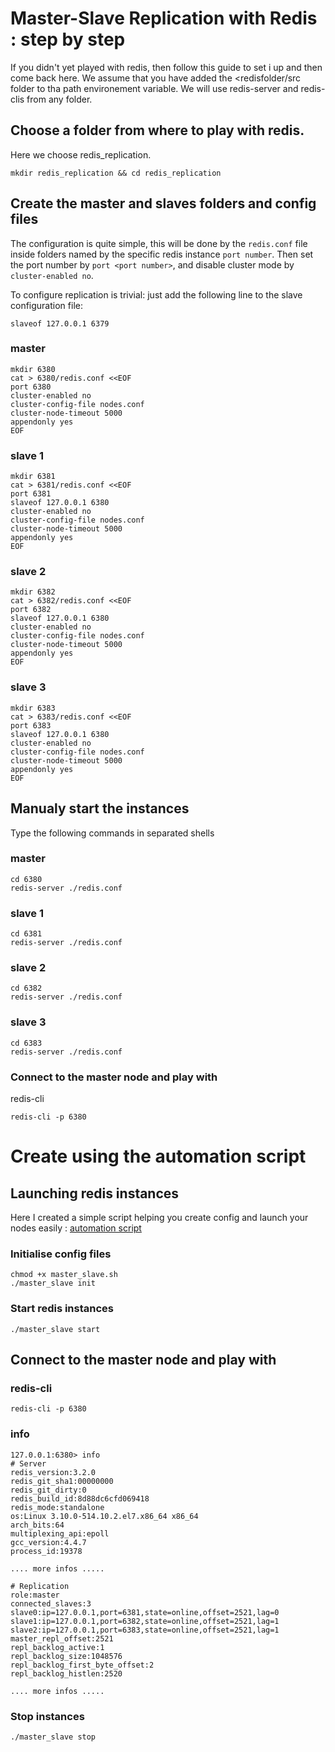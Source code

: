 # Master-Slave Replication with Redis : step by step
If you didn't yet played with redis, then follow this guide to set i up and then come back here.
We assume that you have added the <redisfolder/src folder to tha path environement variable. We will use redis-server and redis-clis from any folder.

## Choose a folder from where to play with redis.
Here we choose redis_replication.
```shell
mkdir redis_replication && cd redis_replication
```

## Create the master and slaves folders and config files
The configuration is quite simple, this will be done by the `redis.conf` file inside folders named by the specific redis instance `port number`. Then set the port number by `port <port number>`, and disable cluster mode by `cluster-enabled no`.

To configure replication is trivial: just add the following line to the slave configuration file:
```shell
slaveof 127.0.0.1 6379
```

### master
```shell
mkdir 6380
cat > 6380/redis.conf <<EOF
port 6380
cluster-enabled no
cluster-config-file nodes.conf
cluster-node-timeout 5000
appendonly yes
EOF
```

### slave 1
```shell
mkdir 6381
cat > 6381/redis.conf <<EOF
port 6381
slaveof 127.0.0.1 6380
cluster-enabled no
cluster-config-file nodes.conf
cluster-node-timeout 5000
appendonly yes
EOF
```


### slave 2
```shell
mkdir 6382
cat > 6382/redis.conf <<EOF
port 6382
slaveof 127.0.0.1 6380
cluster-enabled no
cluster-config-file nodes.conf
cluster-node-timeout 5000
appendonly yes
EOF
```


### slave 3
```shell
mkdir 6383
cat > 6383/redis.conf <<EOF
port 6383
slaveof 127.0.0.1 6380
cluster-enabled no
cluster-config-file nodes.conf
cluster-node-timeout 5000
appendonly yes
EOF
```

## Manualy start the instances
Type the following commands in separated shells
### master
```shell
cd 6380
redis-server ./redis.conf
```
### slave 1
```shell
cd 6381
redis-server ./redis.conf
```
### slave 2
```shell
cd 6382
redis-server ./redis.conf
```
### slave 3
```shell
cd 6383
redis-server ./redis.conf
```
### Connect to the master node and play with
redis-cli
```shell
redis-cli -p 6380
```

# Create using the automation script

## Launching redis instances
Here I created a simple script helping you  create config and launch your nodes easily : 
[automation script](master_slave_replication/master_slaves.sh)


### Initialise config files
```shell
chmod +x master_slave.sh
./master_slave init

```

### Start redis instances
```shell
./master_slave start

```


## Connect to the master node and play with
### redis-cli
```shell
redis-cli -p 6380
```

### info
```shell
127.0.0.1:6380> info
# Server
redis_version:3.2.0
redis_git_sha1:00000000
redis_git_dirty:0
redis_build_id:8d88dc6cfd069418
redis_mode:standalone
os:Linux 3.10.0-514.10.2.el7.x86_64 x86_64
arch_bits:64
multiplexing_api:epoll
gcc_version:4.4.7
process_id:19378

.... more infos .....

# Replication
role:master
connected_slaves:3
slave0:ip=127.0.0.1,port=6381,state=online,offset=2521,lag=0
slave1:ip=127.0.0.1,port=6382,state=online,offset=2521,lag=1
slave2:ip=127.0.0.1,port=6383,state=online,offset=2521,lag=1
master_repl_offset:2521
repl_backlog_active:1
repl_backlog_size:1048576
repl_backlog_first_byte_offset:2
repl_backlog_histlen:2520

.... more infos .....
```


### Stop instances
```shell
./master_slave stop

```


